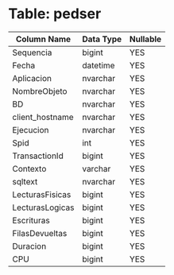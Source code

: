 # Table: pedser

| Column Name | Data Type | Nullable |
|-------------|-----------|----------|
| Sequencia | bigint | YES |
| Fecha | datetime | YES |
| Aplicacion | nvarchar | YES |
| NombreObjeto | nvarchar | YES |
| BD | nvarchar | YES |
| client_hostname | nvarchar | YES |
| Ejecucion | nvarchar | YES |
| Spid | int | YES |
| TransactionId | bigint | YES |
| Contexto | varchar | YES |
| sqltext | nvarchar | YES |
| LecturasFisicas | bigint | YES |
| LecturasLogicas | bigint | YES |
| Escrituras | bigint | YES |
| FilasDevueltas | bigint | YES |
| Duracion | bigint | YES |
| CPU | bigint | YES |
